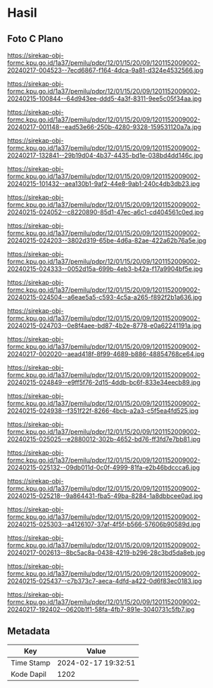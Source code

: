 # Hasil

## Foto C Plano

https://sirekap-obj-formc.kpu.go.id/1a37/pemilu/pdpr/12/01/15/20/09/1201152009002-20240217-004523--7ecd6867-f164-4dca-9a81-d324e4532566.jpg

https://sirekap-obj-formc.kpu.go.id/1a37/pemilu/pdpr/12/01/15/20/09/1201152009002-20240215-100844--64d943ee-ddd5-4a3f-8311-9ee5c05f34aa.jpg

https://sirekap-obj-formc.kpu.go.id/1a37/pemilu/pdpr/12/01/15/20/09/1201152009002-20240217-001148--ead53e66-250b-4280-9328-159531120a7a.jpg

https://sirekap-obj-formc.kpu.go.id/1a37/pemilu/pdpr/12/01/15/20/09/1201152009002-20240217-132841--29b19d04-4b37-4435-bd1e-038bd4dd146c.jpg

https://sirekap-obj-formc.kpu.go.id/1a37/pemilu/pdpr/12/01/15/20/09/1201152009002-20240215-101432--aea130b1-9af2-44e8-9ab1-240c4db3db23.jpg

https://sirekap-obj-formc.kpu.go.id/1a37/pemilu/pdpr/12/01/15/20/09/1201152009002-20240215-024052--c8220890-85d1-47ec-a6c1-cd404561c0ed.jpg

https://sirekap-obj-formc.kpu.go.id/1a37/pemilu/pdpr/12/01/15/20/09/1201152009002-20240215-024203--3802d319-65be-4d6a-82ae-422a62b76a5e.jpg

https://sirekap-obj-formc.kpu.go.id/1a37/pemilu/pdpr/12/01/15/20/09/1201152009002-20240215-024333--0052d15a-699b-4eb3-b42a-f17a9904bf5e.jpg

https://sirekap-obj-formc.kpu.go.id/1a37/pemilu/pdpr/12/01/15/20/09/1201152009002-20240215-024504--a6eae5a5-c593-4c5a-a265-f892f2b1a636.jpg

https://sirekap-obj-formc.kpu.go.id/1a37/pemilu/pdpr/12/01/15/20/09/1201152009002-20240215-024703--0e8f4aee-bd87-4b2e-8778-e0a62241191a.jpg

https://sirekap-obj-formc.kpu.go.id/1a37/pemilu/pdpr/12/01/15/20/09/1201152009002-20240217-002020--aead418f-8f99-4689-b886-48854768ce64.jpg

https://sirekap-obj-formc.kpu.go.id/1a37/pemilu/pdpr/12/01/15/20/09/1201152009002-20240215-024849--e9ff5f76-2d15-4ddb-bc6f-833e34eecb89.jpg

https://sirekap-obj-formc.kpu.go.id/1a37/pemilu/pdpr/12/01/15/20/09/1201152009002-20240215-024938--f351f22f-8266-4bcb-a2a3-c5f5ea4fd525.jpg

https://sirekap-obj-formc.kpu.go.id/1a37/pemilu/pdpr/12/01/15/20/09/1201152009002-20240215-025025--e2880012-302b-4652-bd76-ff3fd7e7bb81.jpg

https://sirekap-obj-formc.kpu.go.id/1a37/pemilu/pdpr/12/01/15/20/09/1201152009002-20240215-025132--09db011d-0c0f-4999-81fa-e2b46bdccca6.jpg

https://sirekap-obj-formc.kpu.go.id/1a37/pemilu/pdpr/12/01/15/20/09/1201152009002-20240215-025218--9a864431-fba5-49ba-8284-1a8dbbcee0ad.jpg

https://sirekap-obj-formc.kpu.go.id/1a37/pemilu/pdpr/12/01/15/20/09/1201152009002-20240215-025303--a4126107-37af-4f5f-b566-57606b90589d.jpg

https://sirekap-obj-formc.kpu.go.id/1a37/pemilu/pdpr/12/01/15/20/09/1201152009002-20240217-002613--8bc5ac8a-0438-4219-b296-28c3bd5da8eb.jpg

https://sirekap-obj-formc.kpu.go.id/1a37/pemilu/pdpr/12/01/15/20/09/1201152009002-20240215-025437--c7b373c7-aeca-4dfd-a422-0d6f83ec0183.jpg

https://sirekap-obj-formc.kpu.go.id/1a37/pemilu/pdpr/12/01/15/20/09/1201152009002-20240217-192402--0620b1f1-58fa-4fb7-891e-3040731c5fb7.jpg


## Metadata

| Key        | Value               |
| ---------- | ------------------- |
| Time Stamp | 2024-02-17 19:32:51 |
| Kode Dapil | 1202                |



